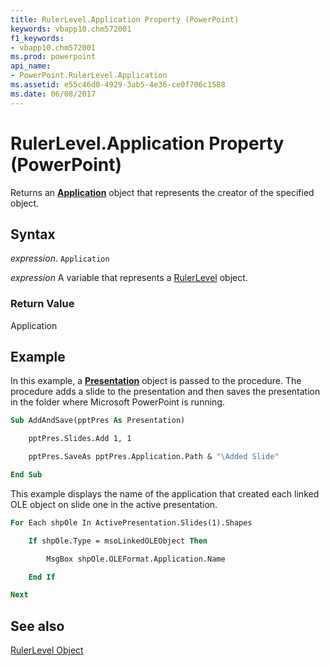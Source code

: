 ```yaml
---
title: RulerLevel.Application Property (PowerPoint)
keywords: vbapp10.chm572001
f1_keywords:
- vbapp10.chm572001
ms.prod: powerpoint
api_name:
- PowerPoint.RulerLevel.Application
ms.assetid: e55c46d0-4929-3ab5-4e36-ce0f706c1588
ms.date: 06/08/2017
---
```



# RulerLevel.Application Property (PowerPoint)

Returns an  **[Application](PowerPoint.Application.md)** object that represents the creator of the specified object.


## Syntax

 _expression_. `Application`

 _expression_ A variable that represents a [RulerLevel](./PowerPoint.RulerLevel.md) object.


### Return Value

Application


## Example

In this example, a  **[Presentation](PowerPoint.Presentation.md)** object is passed to the procedure. The procedure adds a slide to the presentation and then saves the presentation in the folder where Microsoft PowerPoint is running.


```vb
Sub AddAndSave(pptPres As Presentation)

    pptPres.Slides.Add 1, 1

    pptPres.SaveAs pptPres.Application.Path & "\Added Slide"

End Sub
```

This example displays the name of the application that created each linked OLE object on slide one in the active presentation.




```vb
For Each shpOle In ActivePresentation.Slides(1).Shapes

    If shpOle.Type = msoLinkedOLEObject Then

        MsgBox shpOle.OLEFormat.Application.Name

    End If

Next
```


## See also


[RulerLevel Object](PowerPoint.RulerLevel.md)

